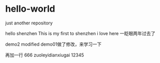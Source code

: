 # hello-world
just another repository

hello shenzhen
This is my first to shenzhen
i love here
一眨眼两年过去了

demo2 modified
demo01做了修改，来学习一下

再加一行
666
zuoleyidianxiugai
12345
